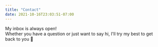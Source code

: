 ```yaml
---
title: "Contact"
date: 2021-10-16T23:03:51-07:00
---
```


My inbox is always open! \
Whether you have a question or just want to say hi, I'll try my best to get back to you 🤠
